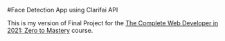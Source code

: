 #Face Detection App using Clarifai API

This is my version of Final Project for the [The Complete Web Developer in 2021: Zero to Mastery](https://www.udemy.com/course/the-complete-web-developer-zero-to-mastery/) course.
